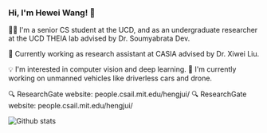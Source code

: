 ### Hi, I'm Hewei Wang! 👋

🧑‍🎓 I'm a senior CS student at the UCD, and as an undergraduate researcher at the UCD THEIA lab advised by Dr. Soumyabrata Dev.

💼 Currently working as research assistant at CASIA advised by Dr. Xiwei Liu.

💡 I'm interested in computer vision and deep learning.
📖 I'm currently working on unmanned vehicles like driverless cars and drone.

🔍 ResearchGate website: people.csail.mit.edu/hengjui/
🔍 ResearchGate website: people.csail.mit.edu/hengjui/

![Github stats](https://github-readme-stats.vercel.app/api?username=WangHewei16)


